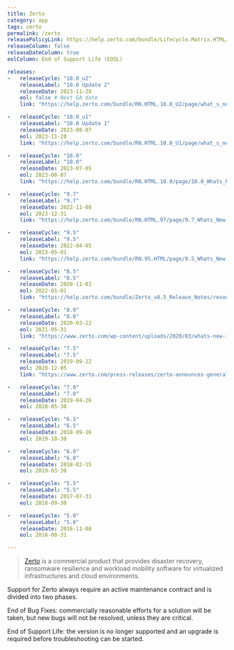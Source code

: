 ```yaml
---
title: Zerto
category: app
tags: zerto
permalink: /zerto
releasePolicyLink: https://help.zerto.com/bundle/Lifecycle.Matrix.HTML/page/product_version_lifecycle_matrix_for_zerto.html
releaseColumn: false
releaseDateColumn: true
eolColumn: End of Support Life (EOSL)

releases:
-   releaseCycle: "10.0_u2"
    releaseLabel: "10.0 Update 2"
    releaseDate: 2023-11-28
    eol: false # Next GA date
    link: "https://help.zerto.com/bundle/RN.HTML.10.0_U2/page/what_s_new_in_zerto_10_0_update_2.html"

-   releaseCycle: "10.0_u1"
    releaseLabel: "10.0 Update 1"
    releaseDate: 2023-08-07
    eol: 2023-11-28
    link: "https://help.zerto.com/bundle/RN.HTML.10.0_U1/page/what_s_new_in_zerto_10_0_update_1.html"

-   releaseCycle: "10.0"
    releaseLabel: "10.0"
    releaseDate: 2023-07-05
    eol: 2023-08-07
    link: "https://help.zerto.com/bundle/RN.HTML.10.0/page/10.0_Whats_New.htm"

-   releaseCycle: "9.7"
    releaseLabel: "9.7"
    releaseDate: 2022-11-08
    eol: 2023-12-31
    link: "https://help.zerto.com/bundle/RN.HTML.97/page/9.7_Whats_New.htm"

-   releaseCycle: "9.5"
    releaseLabel: "9.5"
    releaseDate: 2022-04-05
    eol: 2023-05-01
    link: "https://help.zerto.com/bundle/RN.95.HTML/page/9.5_Whats_New.htm"

-   releaseCycle: "8.5"
    releaseLabel: "8.5"
    releaseDate: 2020-11-01
    eol: 2022-01-01
    link: "https://help.zerto.com/bundle/Zerto_v8.5_Release_Notes/resource/Zerto_v8.5_Release_Notes.pdf"

-   releaseCycle: "8.0"
    releaseLabel: "8.0"
    releaseDate: 2020-03-22
    eol: 2021-05-31
    link: "https://www.zerto.com/wp-content/uploads/2020/03/whats-new-in-zerto-8-0_DS.pdf"

-   releaseCycle: "7.5"
    releaseLabel: "7.5"
    releaseDate: 2019-09-22
    eol: 2020-12-05
    link: "https://www.zerto.com/press-releases/zerto-announces-general-availability-of-zerto-7-5-raising-the-bar-for-continuous-data-protection/"

-   releaseCycle: "7.0"
    releaseLabel: "7.0"
    releaseDate: 2019-04-26
    eol: 2020-05-30

-   releaseCycle: "6.5"
    releaseLabel: "6.5"
    releaseDate: 2018-09-16
    eol: 2019-10-30

-   releaseCycle: "6.0"
    releaseLabel: "6.0"
    releaseDate: 2018-02-15
    eol: 2019-03-30

-   releaseCycle: "5.5"
    releaseLabel: "5.5"
    releaseDate: 2017-07-31
    eol: 2018-09-30

-   releaseCycle: "5.0"
    releaseLabel: "5.0"
    releaseDate: 2016-11-08
    eol: 2018-08-31

---
```


> [Zerto](https://www.zerto.com/zerto-platform/overview/) is a commercial product that provides disaster recovery, ransomware resilience and workload mobility software for virtualized infrastructures and cloud environments.

Support for Zerto always require an active maintenance contract and is divided into two phases.

End of Bug Fixes: commercially reasonable efforts for a solution will be taken,
but new bugs will not be resolved, unless they are critical.

End of Support Life: the version is no longer supported and an upgrade is required before
troubleshooting can be started.
